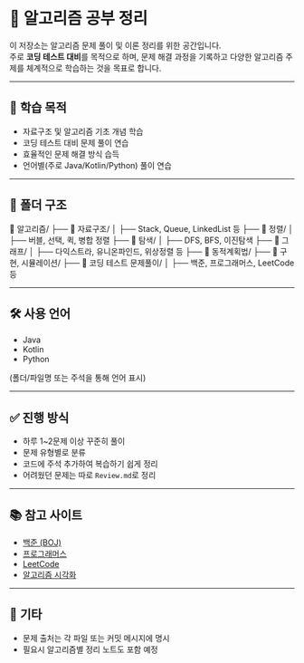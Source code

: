 # 🧠 알고리즘 공부 정리

이 저장소는 알고리즘 문제 풀이 및 이론 정리를 위한 공간입니다.  
주로 **코딩 테스트 대비**를 목적으로 하며, 문제 해결 과정을 기록하고 다양한 알고리즘 주제를 체계적으로 학습하는 것을 목표로 합니다.

---

## 📌 학습 목적

- 자료구조 및 알고리즘 기초 개념 학습
- 코딩 테스트 대비 문제 풀이 연습
- 효율적인 문제 해결 방식 습득
- 언어별(주로 Java/Kotlin/Python) 풀이 연습

---

## 📂 폴더 구조

📁 알고리즘/
├── 📁 자료구조/
│ ├── Stack, Queue, LinkedList 등
├── 📁 정렬/
│ ├── 버블, 선택, 퀵, 병합 정렬
├── 📁 탐색/
│ ├── DFS, BFS, 이진탐색
├── 📁 그래프/
│ ├── 다익스트라, 유니온파인드, 위상정렬 등
├── 📁 동적계획법/
├── 📁 구현, 시뮬레이션/
├── 📁 코딩 테스트 문제풀이/
│ ├── 백준, 프로그래머스, LeetCode 등



---

## 🛠 사용 언어

- Java
- Kotlin
- Python

(폴더/파일명 또는 주석을 통해 언어 표시)

---

## ✅ 진행 방식

- 하루 1~2문제 이상 꾸준히 풀이
- 문제 유형별로 분류
- 코드에 주석 추가하여 복습하기 쉽게 정리
- 어려웠던 문제는 따로 `Review.md`로 정리

---

## 📚 참고 사이트

- [백준 (BOJ)](https://www.acmicpc.net/)
- [프로그래머스](https://programmers.co.kr/)
- [LeetCode](https://leetcode.com/)
- [알고리즘 시각화](https://visualgo.net/ko)

---

## 📌 기타

- 문제 출처는 각 파일 또는 커밋 메시지에 명시
- 필요시 알고리즘별 정리 노트도 포함 예정

